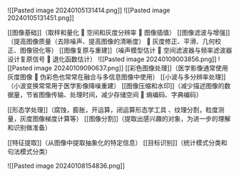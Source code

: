 ![[Pasted image 20240105131414.png]]
![[Pasted image 20240105131451.png]]

[[图像基础]]（取样和量化  空间和灰度分辨率  图像插值）
[[图像滤波与增强]]（提高图像质量（去除噪声、提高图像的清晰度）  灰度修正、平滑、几何校正、图像锐化等）
[[图像复原与重建]]（噪声模型估计  空间滤波器与频率滤波器设计复原信号  退化函数估计）
![[Pasted image 20240109003856.png]]
![[Pasted image 20240109090637.png]]
[[彩色图像处理]]（医学影像通常使用灰度图像  伪彩色也常常在融合与多信息图像中使用）
[[小波与多分辨率处理]]（小波变换常常用于医学影像降噪重建）
[[图像压缩和水印]]（减少描述图像的数据量，节省图像传输、处理时间，减少存储空间  熵编码、字典编码）

[[形态学处理]]（腐蚀，膨胀，开运算，闭运算形态学工具  、纹理分割，粒度测量，灰度图像梯度计算等）
[[图像分割]]（提取出感兴趣的对象，为进一步的理解和识别做准备）

[[特征提取]]（从图像中提取抽象化的特定信息）
[[目标识别]]（统计模式分类和句法模式分类）

![[Pasted image 20240108154836.png]]
